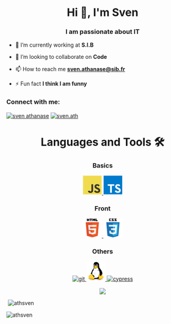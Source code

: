 <h1 align="center">Hi 👋, I'm Sven</h1>
<h3 align="center">I am passionate about IT</h3>

- 🔭 I’m currently working at **S.I.B**

- 👯 I’m looking to collaborate on **Code**

- 📫 How to reach me **sven.athanase@sib.fr**

- ⚡ Fun fact **I think I am funny**

<h3 align="left">Connect with me:</h3>
<p align="left">
<a href="https://linkedin.com/in/sven athanase" target="blank"><img align="center" src="https://raw.githubusercontent.com/rahuldkjain/github-profile-readme-generator/master/src/images/icons/Social/linked-in-alt.svg" alt="sven athanase" height="30" width="40" /></a>
<a href="https://instagram.com/sven.ath" target="blank"><img align="center" src="https://raw.githubusercontent.com/rahuldkjain/github-profile-readme-generator/master/src/images/icons/Social/instagram.svg" alt="sven.ath" height="30" width="40" /></a>
</p>

<!-- Technos -->
<h1 align="center">Languages and Tools 🛠</h1>

<p align="center">

<h3 align="center">Basics</h3>
<p align="center">
    <a href="https://developer.mozilla.org/en-US/docs/Web/JavaScript" target="_blank"> <img src="https://raw.githubusercontent.com/devicons/devicon/master/icons/javascript/javascript-original.svg" alt="javascript" width="50" height="50"/> </a>
    <a href="https://www.typescriptlang.org/" target="_blank"> <img src="https://raw.githubusercontent.com/devicons/devicon/master/icons/typescript/typescript-original.svg" alt="typescript" width="50" height="50"/> </a>
</p>

<h3 align="center">Front</h3>
<p align="center">
    <a href="https://www.w3.org/html/" target="_blank"> <img src="https://raw.githubusercontent.com/devicons/devicon/master/icons/html5/html5-original-wordmark.svg" alt="html5" width="50" height="50"/> </a>
    <a href="https://www.w3schools.com/css/" target="_blank"> <img src="https://raw.githubusercontent.com/devicons/devicon/master/icons/css3/css3-original-wordmark.svg" alt="css3" width="50" height="50"/> </a>
</p>

<h3 align="center">Others</h3>
<p align="center">
    <a href="https://git-scm.com/" target="_blank"> <img src="https://www.vectorlogo.zone/logos/git-scm/git-scm-icon.svg" alt="git" width="50" height="50"/> </a>  
    <a href="https://www.linux.org/" target="_blank"> <img src="https://raw.githubusercontent.com/devicons/devicon/master/icons/linux/linux-original.svg" alt="linux" width="50" height="50"/> </a>
    <a href="https://www.gns3.com" target="_blank" rel="noreferrer"> <img src="https://avatars.githubusercontent.com/u/2739187?s=280&v=4" alt="cypress" width="40" height="40"/> </a>
</p>
<p align="center">
    <img align="center" src="https://media.giphy.com/media/z5iCvo1oCbqt7ukMQs/giphy.gif">
</p>
<p>&nbsp;<img src="https://github-readme-stats.vercel.app/api?username=athsven&show_icons=true&locale=en" alt="athsven" /></p>

<p><img src="https://github-readme-streak-stats.herokuapp.com/?user=athsven&" alt="athsven" /></p>

